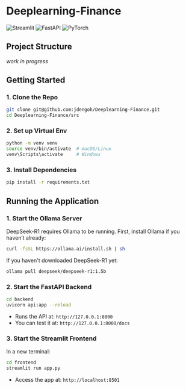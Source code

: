 # Deeplearning-Finance
![Streamlit](https://img.shields.io/badge/Streamlit-%23FE4B4B.svg?style=for-the-badge&logo=streamlit&logoColor=white)
![FastAPI](https://img.shields.io/badge/FastAPI-005571?style=for-the-badge&logo=fastapi)
![PyTorch](https://img.shields.io/badge/PyTorch-%23EE4C2C.svg?style=for-the-badge&logo=PyTorch&logoColor=white)

## Project Structure

*work in progress*

## Getting Started

### 1. Clone the Repo

```bash
git clone git@github.com:jdengoh/Deeplearning-Finance.git
cd Deeplearning-Finance/src
```

### 2. Set up Virtual Env

```bash
python -m venv venv
source venv/bin/activate  # macOS/Linux
venv\Scripts\activate     # Windows
```
### 3. Install Dependencies

```bash
pip install -r requirements.txt
```
## Running the Application

### 1. Start the Ollama Server
DeepSeek-R1 requires Ollama to be running. First, install Ollama if you haven’t already:

```bash
curl -fsSL https://ollama.ai/install.sh | sh
```
<!-- Then, start the server:

```bash
ollama serve
``` -->

If you haven't downloaded DeepSeek-R1 yet:

```bash
ollama pull deepseek/deepseek-r1:1.5b
```

### 2. Start the FastAPI Backend

```bash
cd backend
uvicorn api:app --reload
```

- Runs the API at: `http://127.0.0.1:8000`
- You can test it at: `http://127.0.0.1:8000/docs`

### 3. Start the Streamlit Frontend
In a new terminal:

```bash
cd frontend
streamlit run app.py
```
- Access the app at: `http://localhost:8501`
